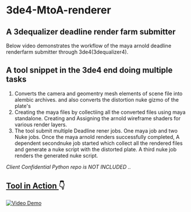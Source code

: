 # 3de4-MtoA-renderer

## A  3dequalizer deadline render farm submitter

Below video demonstrates the workflow of the maya arnold deadline renderfarm submitter through 3de4(3dequalizer4).

## A tool snippet in the 3de4 end doing multiple tasks  


1. Converts the camera and geomentry mesh elements of scene file into alembic archives. and also converts the distortion nuke gizmo of the plate's
2. Creating the maya files by collectiing all the converted files using maya standalone. 
Creating and Assigning the arnold wireframe shaders for various render layers.
3. The tool submit multiple Deadline rener jobs. One maya job and two Nuke jobs. 
   Once the maya arnold renders successfully completed, A dependent secondnuke job started which collect all the rendered files 
   and generate a nuke script with the distorted plate.  A third nuke job renders the generated nuke script. 
    

*Client Confidential Python repo is NOT INCLUDED ..*

## <ins> Tool in Action </ins> :point_down:

[![Video Demo](https://img.youtube.com/vi/diug0lMhQpE/0.jpg)](https://www.youtube.com/watch?v=diug0lMhQpE)
